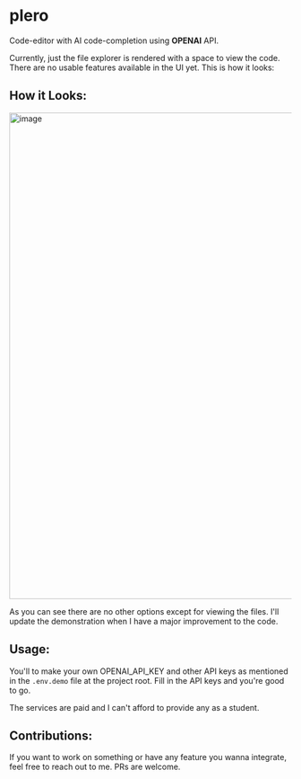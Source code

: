 # plero

Code-editor with AI code-completion using **OPENAI** API.

Currently, just the file explorer is rendered with a space to view the code. There are no usable features available in the UI yet.
This is how it looks:

## How it Looks:
<img width="1228" height="866" alt="image" src="https://github.com/user-attachments/assets/0eaf667a-f112-44ee-8156-9f904a451193" />

As you can see there are no other options except for viewing the files. I'll update the demonstration when I have a major improvement to the code.

## Usage:

You'll to make your own OPENAI_API_KEY and other API keys as mentioned in the `.env.demo` file at the project root.
Fill in the API keys and you're good to go.

The services are paid and I can't afford to provide any as a student.

## Contributions:
If you want to work on something or have any feature you wanna integrate, feel free to reach out to me.
PRs are welcome.
